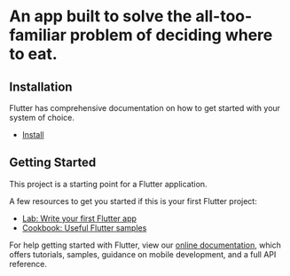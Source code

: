 # An app built to solve the all-too-familiar problem of deciding where to eat.

## Installation
Flutter has comprehensive documentation on how to get started with your system of choice.   
- [Install](https://flutter.dev/docs/get-started/install)

## Getting Started

This project is a starting point for a Flutter application.

A few resources to get you started if this is your first Flutter project:

- [Lab: Write your first Flutter app](https://flutter.dev/docs/get-started/codelab)
- [Cookbook: Useful Flutter samples](https://flutter.dev/docs/cookbook)

For help getting started with Flutter, view our
[online documentation](https://flutter.dev/docs), which offers tutorials,
samples, guidance on mobile development, and a full API reference.
